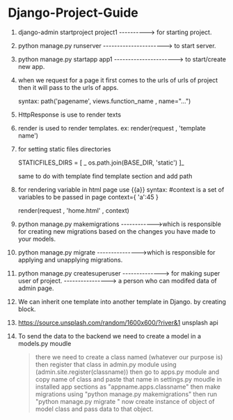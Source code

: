 # Django-Project-Guide


1. django-admin startproject  project1         ----------> for starting project.
2. python manage.py runserver    ----------------------> to start server.
   
3. python manage.py startapp app1 ----------------------> to start/create new  app.


4. when we request for a page it first comes to the urls of urls of project then it will pass to the urls of apps.

     syntax: path('pagename', views.function_name , name="...")

5. HttpResponse is use to render texts 
6. render is used to render templates. ex: render(request , 'template name')


7. for setting static files directories   

    STATICFILES_DIRS = [
_      os.path.join(BASE_DIR, 'static')
      ]_

    same to do with template find template section and add path 


8. for rendering variable in html page  use {{a}}
   syntax:
    #context is a set of variables to be passed in page
     context={
           'a':45
      }

    render(request , 'home.html' , context)



9. python manage.py makemigrations ------------>which is responsible for creating new migrations based on the changes you have made to your models.
10. python manage.py migrate --------------->which is responsible for applying and unapplying migrations.
11. python manage.py createsuperuser   --------------> for making super user of project.  ----------------> a person who can modifed data of admin page.

12. We can inherit one template into another template in Django. by creating block. 

13. https://source.unsplash.com/random/1600x600/?river&1    unsplash api

14. To send the data to the backend we need to create a model in a models.py moudle 
       > there we need to create a class named (whatever our purpose is)
       > then register that class in admin.py module using (admin.site.register(classname))
       > then go to apps.py module and copy name of class and paste that name in settings.py moudle in installed app sections as "appname.apps.classname"
       > then make migrations using "python manage.py makemigrations"
       >  then run "python manage.py migrate "
       > now create instance of object of model class and pass data to that object.
